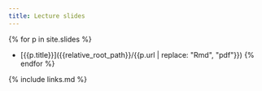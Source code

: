 ```yaml
---
title: Lecture slides
---
```


<!-- {{ site.slides}} -->

{% for p in site.slides %}
- [{{p.title}}]({{relative_root_path}}/{{p.url | replace: "Rmd", "pdf"}})
{% endfor %}


{% include links.md %}
